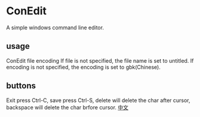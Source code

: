 # ConEdit
A simple windows command line editor.
## usage
ConEdit file encoding
If file is not specified, the file name is set to untitled.
If encoding is not specified, the encoding is set to gbk(Chinese).
## buttons
Exit press Ctrl-C, save press Ctrl-S, delete will delete the char after cursor, backspace will delete the char brfore cursor.
[中文](README-zh-CN.md)
